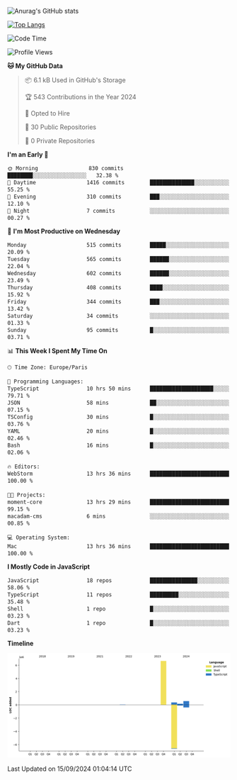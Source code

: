 ![Anurag's GitHub stats](https://github-readme-stats.vercel.app/api?username=sufiane&theme=dark&show_icons=true&count_private=true)


[![Top Langs](https://github-readme-stats.vercel.app/api/top-langs/?username=sufiane&layout=compact)](https://github.com/anuraghazra/github-readme-stats)

<!--START_SECTION:waka-->
![Code Time](http://img.shields.io/badge/Code%20Time-1%2C299%20hrs%2028%20mins-blue)

![Profile Views](http://img.shields.io/badge/Profile%20Views-0-blue)

**🐱 My GitHub Data** 

> 📦 6.1 kB Used in GitHub's Storage 
 > 
> 🏆 543 Contributions in the Year 2024
 > 
> 💼 Opted to Hire
 > 
> 📜 30 Public Repositories 
 > 
> 🔑 0 Private Repositories 
 > 
**I'm an Early 🐤** 

```text
🌞 Morning                830 commits         ████████░░░░░░░░░░░░░░░░░   32.38 % 
🌆 Daytime                1416 commits        ██████████████░░░░░░░░░░░   55.25 % 
🌃 Evening                310 commits         ███░░░░░░░░░░░░░░░░░░░░░░   12.10 % 
🌙 Night                  7 commits           ░░░░░░░░░░░░░░░░░░░░░░░░░   00.27 % 
```
📅 **I'm Most Productive on Wednesday** 

```text
Monday                   515 commits         █████░░░░░░░░░░░░░░░░░░░░   20.09 % 
Tuesday                  565 commits         ██████░░░░░░░░░░░░░░░░░░░   22.04 % 
Wednesday                602 commits         ██████░░░░░░░░░░░░░░░░░░░   23.49 % 
Thursday                 408 commits         ████░░░░░░░░░░░░░░░░░░░░░   15.92 % 
Friday                   344 commits         ███░░░░░░░░░░░░░░░░░░░░░░   13.42 % 
Saturday                 34 commits          ░░░░░░░░░░░░░░░░░░░░░░░░░   01.33 % 
Sunday                   95 commits          █░░░░░░░░░░░░░░░░░░░░░░░░   03.71 % 
```


📊 **This Week I Spent My Time On** 

```text
🕑︎ Time Zone: Europe/Paris

💬 Programming Languages: 
TypeScript               10 hrs 50 mins      ████████████████████░░░░░   79.71 % 
JSON                     58 mins             ██░░░░░░░░░░░░░░░░░░░░░░░   07.15 % 
TSConfig                 30 mins             █░░░░░░░░░░░░░░░░░░░░░░░░   03.76 % 
YAML                     20 mins             █░░░░░░░░░░░░░░░░░░░░░░░░   02.46 % 
Bash                     16 mins             █░░░░░░░░░░░░░░░░░░░░░░░░   02.06 % 

🔥 Editors: 
WebStorm                 13 hrs 36 mins      █████████████████████████   100.00 % 

🐱‍💻 Projects: 
moment-core              13 hrs 29 mins      █████████████████████████   99.15 % 
macadam-cms              6 mins              ░░░░░░░░░░░░░░░░░░░░░░░░░   00.85 % 

💻 Operating System: 
Mac                      13 hrs 36 mins      █████████████████████████   100.00 % 
```

**I Mostly Code in JavaScript** 

```text
JavaScript               18 repos            ███████████████░░░░░░░░░░   58.06 % 
TypeScript               11 repos            █████████░░░░░░░░░░░░░░░░   35.48 % 
Shell                    1 repo              █░░░░░░░░░░░░░░░░░░░░░░░░   03.23 % 
Dart                     1 repo              █░░░░░░░░░░░░░░░░░░░░░░░░   03.23 % 
```



**Timeline**

![Lines of Code chart](https://raw.githubusercontent.com/Sufiane/Sufiane/main/assets/bar_graph.png)


 Last Updated on 15/09/2024 01:04:14 UTC
<!--END_SECTION:waka-->


<!--
**Sufiane/sufiane** is a ✨ _special_ ✨ repository because its `README.md` (this file) appears on your GitHub profile.

Here are some ideas to get you started:

- 🔭 I’m currently working on ...
- 🌱 I’m currently learning ...
- 👯 I’m looking to collaborate on ...
- 🤔 I’m looking for help with ...
- 💬 Ask me about ...
- 📫 How to reach me: ...
- 😄 Pronouns: ...
- ⚡ Fun fact: ...
-->
